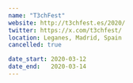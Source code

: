 ```yaml
---
name: "T3chFest"
website: http://t3chfest.es/2020/
twitter: https://x.com/t3chfest/
location: Leganes, Madrid, Spain
cancelled: true

date_start: 2020-03-12
date_end:   2020-03-14
---
```

